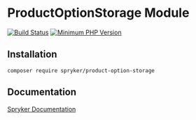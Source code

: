 # ProductOptionStorage Module
[![Build Status](https://travis-ci.org/spryker/product-option-storage.svg)](https://travis-ci.org/spryker/product-option-storage)
[![Minimum PHP Version](https://img.shields.io/badge/php-%3E%3D%207.2-8892BF.svg)](https://php.net/)

## Installation

```
composer require spryker/product-option-storage
```

## Documentation

[Spryker Documentation](https://spryker.github.io)
